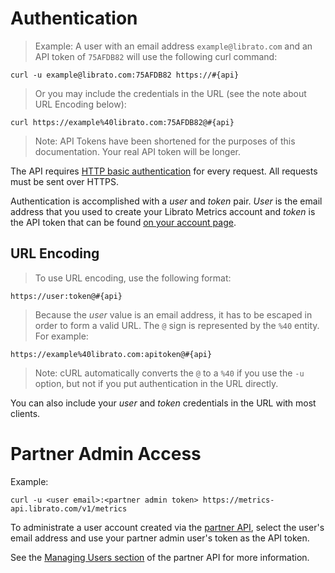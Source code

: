 # Authentication

>Example: A user with an email address `example@librato.com` and an API token of `75AFDB82` will use the following curl command:

```shell
curl -u example@librato.com:75AFDB82 https://#{api}
```

> Or you may include the credentials in the URL (see the note about URL Encoding below):

```
curl https://example%40librato.com:75AFDB82@#{api}
```

>Note: API Tokens have been shortened for the purposes of this documentation. Your real API token will be longer.

The API requires [HTTP basic
authentication](http://en.wikipedia.org/wiki/Basic_access_authentication)
for every request. All requests must be sent over HTTPS.

Authentication is accomplished with a *user* and *token*
pair. *User* is the email address that you used to create your
Librato Metrics account and *token* is the API token that can be
found [on your account page](https://metrics.librato.com/account/api_tokens).

## URL Encoding

>To use URL encoding, use the following format:

```
https://user:token@#{api}
```

>Because the *user* value is an email address, it has to be escaped in order to form a valid URL. The `@` sign is represented by the `%40` entity. For example:

```shell
https://example%40librato.com:apitoken@#{api}
```

>Note: cURL automatically converts the `@` to a `%40` if you use the `-u` option, but not if you put authentication in the URL directly.

You can also include your *user* and *token* credentials in the URL with most clients. 

# Partner Admin Access

Example:

```shell
curl -u <user email>:<partner admin token> https://metrics-api.librato.com/v1/metrics
```

To administrate a user account created via the [partner API](/v1/users), select the user's email address and use your partner admin user's token as the API token. 

See the [Managing Users section](/v1/users) of the partner API for more information.